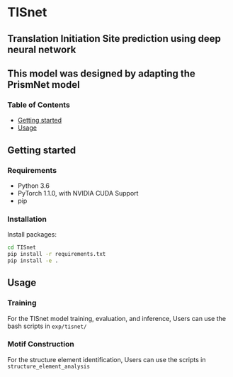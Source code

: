 # TISnet
## Translation Initiation Site prediction using deep neural network
## This model was designed by adapting the PrismNet model

### Table of Contents
- [Getting started](#Getting-started)
- [Usage](#usage)

## Getting started


### Requirements
 
 - Python 3.6
 - PyTorch 1.1.0, with NVIDIA CUDA Support
 - pip

### Installation

Install packages:
```bash
cd TISnet
pip install -r requirements.txt
pip install -e .
```

## Usage


### Training 
For the TISnet model training, evaluation, and inference, Users can use the bash scripts in `exp/tisnet/` 


### Motif Construction
For the structure element identification, Users can use the scripts in `structure_element_analysis` 



